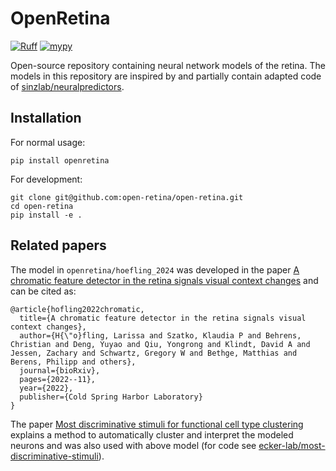 # OpenRetina

[![Ruff](https://img.shields.io/endpoint?url=https://raw.githubusercontent.com/astral-sh/ruff/main/assets/badge/v2.json)](https://github.com/astral-sh/ruff)
[![mypy](https://img.shields.io/badge/type%20checked-mypy-039dfc)](https://github.com/python/mypy)

Open-source repository containing neural network models of the retina.
The models in this repository are inspired by and partially contain adapted code of [sinzlab/neuralpredictors](https://github.com/sinzlab/neuralpredictors).

## Installation

For normal usage:

```
pip install openretina
```

For development:

```
git clone git@github.com:open-retina/open-retina.git
cd open-retina
pip install -e .
```

## Related papers

The model in `openretina/hoefling_2024` was developed in the paper [A chromatic feature detector in the retina signals visual context changes](https://www.biorxiv.org/content/10.1101/2022.11.30.518492.abstract) and can be cited as:

```
@article{hofling2022chromatic,
  title={A chromatic feature detector in the retina signals visual context changes},
  author={H{\"o}fling, Larissa and Szatko, Klaudia P and Behrens, Christian and Deng, Yuyao and Qiu, Yongrong and Klindt, David A and Jessen, Zachary and Schwartz, Gregory W and Bethge, Matthias and Berens, Philipp and others},
  journal={bioRxiv},
  pages={2022--11},
  year={2022},
  publisher={Cold Spring Harbor Laboratory}
}
```

The paper [Most discriminative stimuli for functional cell type clustering](https://openreview.net/forum?id=9W6KaAcYlr) explains a method to automatically cluster and interpret the modeled neurons and was also used with above model (for code see [ecker-lab/most-discriminative-stimuli](https://github.com/ecker-lab/most-discriminative-stimuli)).
